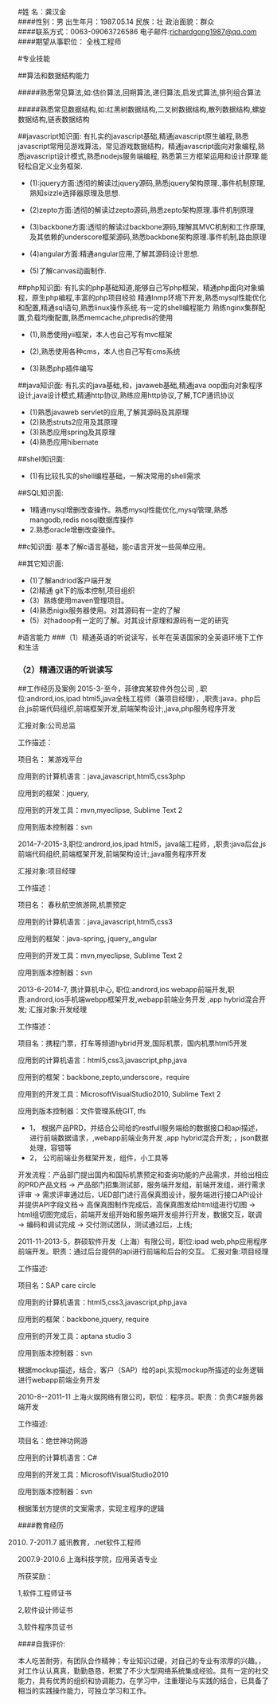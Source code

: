 #姓 名：龚汉金               
####性别：男  出生年月：1987.05.14   民族：壮  政治面貌：群众          
####联系方式：0063-09063726586    电子邮件:richardgong1987@qq.com
####期望从事职位： 全栈工程师


#专业技能

##算法和数据结构能力

#####熟悉常见算法,如:估价算法,回朔算法,递归算法,启发式算法,排列组合算法

#####熟悉常见数据结构,如:红黑树数据结构,二叉树数据结构,散列数据结构,螺旋数据结构,链表数据结构

##javascript知识面:
有扎实的javascript基础,精通javascript原生编程,熟悉javascript常用见游戏算法，常见游戏数据结构，精通javascript面向对象编程,熟悉javascript设计模式,熟悉nodejs服务端编程,
熟悉第三方框架运用和设计原理.能轻松自定义业务框架.

* (1):jquery方面:透彻的解读过jquery源码,熟悉jquery架构原理.,事件机制原理,熟知sizzle选择器原理及思想.

* (2)zepto方面:透彻的解读过zepto源码,熟悉zepto架构原理.事件机制原理

* (3)backbone方面:透彻的解读过backbone源码,理解其MVC机制和工作原理,及其依赖的underscore框架源码,熟悉backbone架构原理.事件机制,路由原理

* (4)angular方面:精通angular应用,了解其源码设计思想.

* (5)了解canvas动画制作.


##php知识面:
有扎实的php基础知道,能够自己写php框架，精通php面向对象编程，原生php编程,丰富的php项目经验
精通lnmp环境下开发,熟悉mysql性能优化和配置,精通sql语句,熟悉linux操作系统.有一定的shell编程能力
熟练nginx集群配置,负载均衡配置,熟悉memcache,phpredis的使用
* (1),熟悉使用yii框架，本人也自己写有mvc框架

* (2),熟悉使用各种cms，本人也自己写有cms系统

* (3)熟悉php插件编写

##java知识面:
有扎实的java基础,和，javaweb基础,精通java oop面向对象程序设计,java设计模式,精通http协议,熟练应用http协议,了解,TCP通讯协议
* (1)熟悉javaweb  servlet的应用,了解其源码及其原理
* (2)熟悉struts2应用及其原理
* (3)熟悉应用spring及其原理
* (4)熟悉应用hibernate

##shell知识面:
* (1)有比较扎实的shell编程基础，一解决常用的shell需求

##SQL知识面:

* 1精通mysql增删改查操作。熟悉mysql性能优化,mysql管理,熟悉mangodb,redis nosql数据库操作
* 2.熟悉oracle增删改查操作。


##c知识面:
 基本了解c语言基础，能c语言开发一些简单应用。

##其它知识面:
* (1)了解andriod客户端开发
* (2)精通 git下的版本控制,项目组织
* (3）熟练使用maven管理项目。
* (4)熟悉nigix服务器使用。对其源码有一定的了解
* (5）对hadoop有一定的了解。对其设计原理和源码有一定的研究	

#语言能力
###（1）精通英语的听说读写，长年在英语国家的全英语环境下工作和生活
### （2）精通汉语的听说读写
     
##工作经历及案例
2015-3-至今，菲律宾某软件外包公司 , 职位:andrord,ios,ipad html5,java全栈工程师（兼项目经理），,职责:java，php后台,js前端代码组织,前端框架开发,前端架构设计;,java,php服务程序开发

汇报对象:公司总监

工作描述：

项目名： 某游戏平台

应用到的计算机语言：java,javascript,html5,css3php

应用到的框架：jquery,

应用到的开发工具：mvn,myeclipse, Sublime Text 2

应用到版本控制器：svn




2014-7-2015-3,职位:andrord,ios,ipad html5，java端工程师，,职责:java后台,js前端代码组织,前端框架开发,前端架构设计;,java服务程序开发

汇报对象:项目经理

工作描述：

项目名： 春秋航空旅游网,机票预定

应用到的计算机语言：java,javascript,html5,css3

应用到的框架：java-spring, jquery,,angular

应用到的开发工具：mvn,myeclipse, Sublime Text 2

应用到版本控制器：svn



2013-6-2014-7, 携计算机中心, 职位:andrord,ios webapp前端开发,职责:andrord,ios手机端webpp框架开发,webapp前端业务开发 ,app hybrid混合开发;
汇报对象:开发经理

工作描述：

项目名：携程门票，打车等频道hybrid开发,国际机票，国内机票html5开发

应用到的计算机语言：html5,css3,javascript,php,java

应用到的框架：backbone,zepto,underscore，require

应用到的开发工具：MicrosoftVisualStudio2010, Sublime Text 2

应用到版本控制器：文件管理系统GIT, tfs


* 1，	根据产品PRD，并结合公司给的restfull服务端给的数据接口和api描述，进行前端数据请求，,webapp前端业务开发 ,app hybrid混合开发;
，json数据处理，容错等
* 2，	公司前端业务框架开发，组件，小工具等

开发流程：产品部门提出国内和国际机票预定和查询功能的产品需求，并给出相应的PRD产品文档 → 产品部门招集测试部，服务端开发组，前端开发组，进行需求评审 → 需求评审通过后，UED部门进行高保真图设计，服务端进行接口API设计并提供API字段文档→
 高保真图制作完成后，高保真图发给html组进行切图 → html组切图完成后，前端开发组开始和服务端开发组并行开发，数据交互，联调 → 编码和调试完成 → 交付测试团队，测试通过后，上线;



2011-11-2013-5，群硕软件开发（上海）有限公司，职位:ipad web,php应用程序前端开发。职责：通过后台提供的api进行前端和后台的交互。
汇报对象:项目经理

工作描述:
 
项目名：SAP care circle

应用到的计算机语言：html5,css3,javascript,php,java

应用到的框架：backbone,jquery, require

应用到的开发工具：aptana studio 3

应用到版本控制器：svn

根据mockup描述，结合，客户（SAP）给的api,实现mockup所描述的业务逻辑进行webapp前端业务开发

2010-8--2011-11 上海火娱网络有限公司，职位：程序员。职责：负责C#服务器端开发

工作描述:
 
项目名：绝世神功网游

应用到的计算机语言：C#

应用到的开发工具：MicrosoftVisualStudio2010

应用到版本控制器：svn

根据策划方提供的文案需求，实现主程序的逻辑
		
####教育经历

2010. 7-2011.7   威讯教育，.net软件工程师

2007.9-2010.6  上海科技学院，应用英语专业

所获奖励：

1,软件工程师证书

2,软件设计师证书

3,软件程序员证书



####自我评价:

本人吃苦耐劳，有团队合作精神；专业知识过硬，对自己的专业有浓厚的兴趣。，对工作认认真真，勤勤恳恳，积累了不少大型网络系统集成经验。具有一定的社交能力，具有优秀的组织和协调能力。在学习中，注重理论与实践的结合，已具备了相当的实践操作能力，可独立学习和工作。



